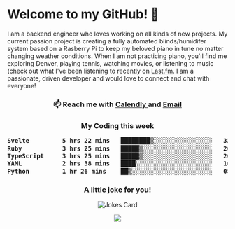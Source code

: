 <h1> Welcome to my GitHub! 👋 </h1>


  I am a backend engineer who loves working on all kinds of new projects. My current passion project is creating a fully automated blinds/humidifer system based on a Rasberry Pi to keep my beloved piano in tune no matter changing weather conditions. When I am not practicing piano, you'll find me exploring Denver, playing tennis, watching movies, or listening to music (check out what I've been listening to recently on [Last.fm](https://www.last.fm/user/mballa000). I am a passionate, driven developer and would love to connect and chat with everyone!

<h3 align = "center"> 📫 Reach me with <a href = "https://calendly.com/msbrandt00/30min"> Calendly </a> and <a href="mailto:msbrandt00@gmail.com">Email</a> 
 </h3>


 
<div align = "center"
[![Anurag's GitHub stats](https://github-readme-stats.vercel.app/api?username=mbrandt00)](https://github.com/anuraghazra/github-readme-stats)
          </div>
<h3 align="center">
  My Coding this week
<!--START_SECTION:waka-->

```txt
Svelte         5 hrs 22 mins   ████████▒░░░░░░░░░░░░░░░░   32.77 %
Ruby           3 hrs 25 mins   █████▒░░░░░░░░░░░░░░░░░░░   20.93 %
TypeScript     3 hrs 25 mins   █████▒░░░░░░░░░░░░░░░░░░░   20.85 %
YAML           2 hrs 38 mins   ████░░░░░░░░░░░░░░░░░░░░░   16.08 %
Python         1 hr 26 mins    ██▒░░░░░░░░░░░░░░░░░░░░░░   08.81 %
```

<!--END_SECTION:waka-->

### A little joke for you!

![Jokes Card](https://readme-jokes.vercel.app/api?hideBorder)

<a href="https://www.linkedin.com/in/mbrandt00/"><img src="https://img.shields.io/badge/linkedin-%230077B5.svg?&style=for-the-badge&logo=linkedin&logoColor=white" /></a>
